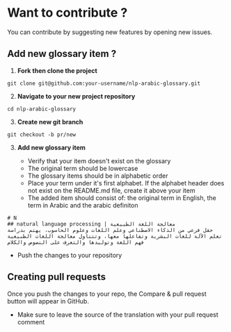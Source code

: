 # Want to contribute ?
You can contribute by suggesting new features by opening new issues.

## Add new glossary item ?

1. __Fork then clone the project__

```
git clone git@github.com:your-username/nlp-arabic-glossary.git
```

2. __Navigate to your new project repository__

```
cd nlp-arabic-glossary
```

3. __Create new git branch__

```
git checkout -b pr/new
```

3. __Add new glossary item__

    * Verify that your item doesn't exist on the glossary
    * The original term should be lowercase
    * The glossary items should be in alphabetic order
    * Place your term under it's first alphabet. If the alphabet header does not exist on the README.md file, create it above your item
    * The added item should consist of: the original term in English, the term in Arabic and the arabic definiton

```
# N
## natural language processing | معالجة اللغة الطبيعية
حقل فرعي من الذكاء الاصطناعي وعلم اللغات وعلوم الحاسوب، يهتم بدراسة تعلم الآلة للغات البشرية وتفاعلها معها، وتتناول معالجة اللغات الطبيعية فهم اللغة وتوليدها والتعرف على النصوص والكلام
```
* Push the changes to your repository
    
## Creating pull requests
Once you push the changes to your repo, the Compare & pull request button will appear in GitHub.
* Make sure to leave the source of the translation with your pull request comment

